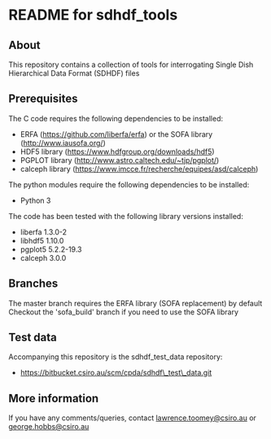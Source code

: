 # README for sdhdf\_tools

## About

This repository contains a collection of tools for interrogating
Single Dish Hierarchical Data Format (SDHDF) files

## Prerequisites

The C code requires the following dependencies to be installed:
* ERFA (https://github.com/liberfa/erfa) or the SOFA library (http://www.iausofa.org/)
* HDF5 library (https://www.hdfgroup.org/downloads/hdf5) 
* PGPLOT library (http://www.astro.caltech.edu/~tjp/pgplot/)
* calceph library (https://www.imcce.fr/recherche/equipes/asd/calceph)

The python modules require the following dependencies to be installed:
* Python 3

The code has been tested with the following library versions installed:
* liberfa 1.3.0-2
* libhdf5 1.10.0
* pgplot5 5.2.2-19.3
* calceph 3.0.0

## Branches

The master branch requires the ERFA library (SOFA replacement) by default
Checkout the 'sofa\_build' branch if you need to use the SOFA library

## Test data

Accompanying this repository is the sdhdf\_test\_data repository:
* https://bitbucket.csiro.au/scm/cpda/sdhdf\_test\_data.git

## More information

If you have any comments/queries, contact lawrence.toomey@csiro.au or george.hobbs@csiro.au

